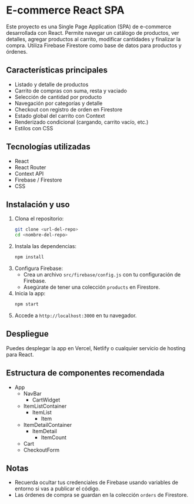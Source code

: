 # E-commerce React SPA

Este proyecto es una Single Page Application (SPA) de e-commerce desarrollada con React. Permite navegar un catálogo de productos, ver detalles, agregar productos al carrito, modificar cantidades y finalizar la compra. Utiliza Firebase Firestore como base de datos para productos y órdenes.

## Características principales
- Listado y detalle de productos
- Carrito de compras con suma, resta y vaciado
- Selección de cantidad por producto
- Navegación por categorías y detalle
- Checkout con registro de orden en Firestore
- Estado global del carrito con Context
- Renderizado condicional (cargando, carrito vacío, etc.)
- Estilos con CSS

## Tecnologías utilizadas
- React
- React Router
- Context API
- Firebase / Firestore
- CSS

## Instalación y uso
1. Clona el repositorio:
   ```bash
   git clone <url-del-repo>
   cd <nombre-del-repo>
   ```
2. Instala las dependencias:
   ```bash
   npm install
   ```
3. Configura Firebase:
   - Crea un archivo `src/firebase/config.js` con tu configuración de Firebase.
   - Asegúrate de tener una colección `products` en Firestore.
4. Inicia la app:
   ```bash
   npm start
   ```
5. Accede a `http://localhost:3000` en tu navegador.

## Despliegue
Puedes desplegar la app en Vercel, Netlify o cualquier servicio de hosting para React.

## Estructura de componentes recomendada
- App
  - NavBar
    - CartWidget
  - ItemListContainer
    - ItemList
      - Item
  - ItemDetailContainer
    - ItemDetail
      - ItemCount
  - Cart
  - CheckoutForm

## Notas
- Recuerda ocultar tus credenciales de Firebase usando variables de entorno si vas a publicar el código.
- Las órdenes de compra se guardan en la colección `orders` de Firestore.
